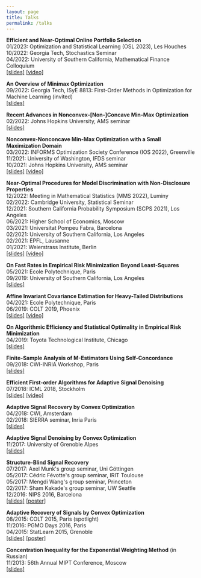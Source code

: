 ```yaml
---
layout: page
title: Talks
permalink: /talks
---
```

  
  
__Efficient and Near-Optimal Online Portfolio Selection__  
01/2023: Optimization and Statistical Learning (OSL 2023), Les Houches  
10/2022: Georgia Tech, Stochastics Seminar  
04/2022: University of Southern California, Mathematical Finance Colloquium   
[[slides]](assets/slides/slides-portfolio.pdf) 
[[video]](https://www.youtube.com/watch?v=g8PelyJES00)  


__An Overview of Minimax Optimization__  
09/2022: Georgia Tech,  ISyE 8813: First-Order Methods in Optimization for Machine Learning (invited)  
[[slides]](assets/slides/slides-minimax-GATech.pdf)  


__Recent Advances in Nonconvex-[Non-]Concave Min-Max Optimization__  
02/2022: Johns Hopkins University, AMS seminar  
[[slides]](assets/slides/slides-min-max.pdf)  


__Nonconvex-Nonconcave Min-Max Optimization with a Small Maximization Domain__  
03/2022: INFORMS Optimization Society Conference (IOS 2022), Greenville   
11/2021: University of Washington, IFDS seminar  
10/2021: Johns Hopkins University, AMS seminar  
[[slides]](assets/slides/slides-small-domain.pdf) 
[[video]](https://www.youtube.com/watch?v=bAwqZaFe4vA&ab_channel=DmitriiOstrovskii)  


__Near-Optimal Procedures for Model Discrimination with Non-Disclosure Properties__  
12/2022: Meeting in Mathematical Statistics (MMS 2022), Luminy  
02/2022: Cambridge University, Statistical Seminar   
12/2021: Southern California Probability Symposium (SCPS 2021), Los Angeles  
06/2021: Higher School of Economics, Moscow  
03/2021: Universitat Pompeu Fabra, Barcelona  
02/2021: University of Southern California, Los Angeles  
02/2021: EPFL, Lausanne   
01/2021: Weierstrass Institute, Berlin  
[[slides]](assets/slides/slides-Newton-testing.pdf) 
[[video]](https://www.youtube.com/watch?v=s8TyXOuNlj4&ab_channel=DmitriiOstrovskii)  


__On Fast Rates in Empirical Risk Minimization Beyond Least-Squares__  
05/2021: Ecole Polytechnique, Paris  
09/2019: University of Southern California, Los Angeles  
[[slides]](assets/slides/USC-Epstein-seminar-handout.pdf)  


__Affine Invariant Covariance Estimation for Heavy-Tailed Distributions__  
04/2021: Ecole Polytechnique, Paris  
06/2019: COLT 2019, Phoenix  
[[slides]](/assets/slides/colt19-heavy-covariance.pdf) 
[[video]](https://www.youtube.com/watch?v=wNsb29RQK3o)  


__On Algorithmic Efficiency and Statistical Optimality in Empirical Risk Minimization__  
04/2019: Toyota Technological Institute, Chicago  
[[slides]](/assets/slides/TTIC-talk-2019.pdf)


__Finite-Sample Analysis of M-Estimators Using Self-Concordance__  
09/2018: CWI-INRIA Workshop, Paris  
[[slides]](/assets/slides/selfconc-CWI-workshop-slides.pdf)
 
 
 __Efficient First-order Algorithms for Adaptive Signal Denoising__  
07/2018: ICML 2018, Stockholm  
[[slides]](assets/slides/algorec-icml18_back.pdf) 
[[video]](https://www.youtube.com/watch?v=ObTNWzgemOs&t=6360s)
 
 
 __Adaptive Signal Recovery by Convex Optimization__  
04/2018: CWI, Amsterdam  
02/2018: SIERRA seminar, Inria Paris  
[[slides]](assets/slides/ostrovskii-sierra-handout.pdf)
 

__Adaptive Signal Denoising by Convex Optimization__  
11/2017: University of Grenoble Alpes  
[[slides]](assets/slides/ostrovskii-jdd-2017.pdf)
    
  
__Structure-Blind Signal Recovery__         
07/2017: Axel Munk's group seminar, Uni Göttingen  
05/2017: Cédric Févotte's group seminar, IRIT Toulouse  
 05/2017: Mengdi Wang's group seminar, Princeton  
02/2017: Sham Kakade's group seminar, UW Seattle  
12/2016: NIPS 2016, Barcelona  
[[slides]](assets/slides/slides-Goettingen-2017.pdf) 
[[poster]](assets/posters/nips2016-poster.pdf)


__Adaptive Recovery of Signals by Convex Optimization__  
08/2015: COLT 2015, Paris (spotlight)  
11/2016: PGMO Days 2016, Paris  
04/2015: StatLearn 2015, Grenoble  
[[slides]](assets/slides/colt2015-slides.pdf) 
[[poster]](assets/posters/colt2015-poster.pdf) 


__Concentration Inequality for the Exponential Weighting Method__ (in Russian)  
11/2013: 56th Annual MIPT Conference, Moscow  
[[slides]](assets/slides/mipt2014-MSc-slides.pdf)